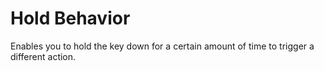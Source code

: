 # Hold Behavior

Enables you to hold the key down for a certain amount of time to trigger a different action.